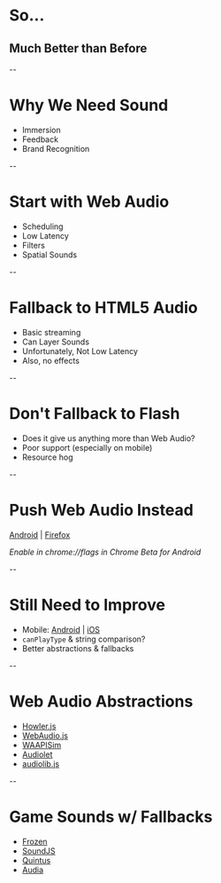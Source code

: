 # So...

## Much Better than Before

--

# Why We Need Sound

* Immersion
* Feedback
* Brand Recognition

--

# Start with Web Audio

* Scheduling
* Low Latency
* Filters
* Spatial Sounds

--

# Fallback to HTML5 Audio

* Basic streaming
* Can Layer Sounds
* Unfortunately, Not Low Latency
* Also, no effects

--

# Don't Fallback to Flash

* Does it give us anything more than Web Audio?
* Poor support (especially on mobile)
* Resource hog

--

# Push Web Audio Instead

[Android](https://code.google.com/p/chromium/issues/detail?id=112930)
|
[Firefox](https://bugzilla.mozilla.org/show_bug.cgi?id=779297)

_Enable in chrome://flags in Chrome Beta for Android_

--

# Still Need to Improve

* Mobile: [Android](https://code.google.com/p/chromium/issues/detail?id=178297) | [iOS](http://developer.apple.com/library/safari/#documentation/AudioVideo/Conceptual/Using_HTML5_Audio_Video/Device-SpecificConsiderations/Device-SpecificConsiderations.html)
* `canPlayType` & string comparison?
* Better abstractions & fallbacks

--

# Web Audio Abstractions

* [Howler.js](https://github.com/goldfire/howler.js)
* [WebAudio.js](http://jeromeetienne.github.io/webaudio.js/)
* [WAAPISim](http://www.g200kg.com/docs/waapisim/)
* [Audiolet](https://github.com/oampo/Audiolet)
* [audiolib.js](http://audiolibjs.org/)

--

# Game Sounds w/ Fallbacks

* [Frozen](http://frozenjs.com)
* [SoundJS](https://github.com/CreateJS/SoundJS)
* [Quintus](https://github.com/cykod/Quintus/blob/master/lib/quintus_audio.js)
* [Audia](https://github.com/mandarinx/audia)
